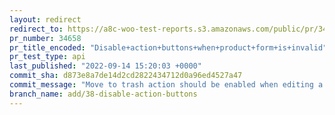 ```yaml
---
layout: redirect
redirect_to: https://a8c-woo-test-reports.s3.amazonaws.com/public/pr/34658/api/index.html
pr_number: 34658
pr_title_encoded: "Disable+action+buttons+when+product+form+is+invalid"
pr_test_type: api
last_published: "2022-09-14 15:20:03 +0000"
commit_sha: d873e8a7de14d2cd2822434712d0a96ed4527a47
commit_message: "Move to trash action should be enabled when editing a product even wh…"
branch_name: add/38-disable-action-buttons
---
```

